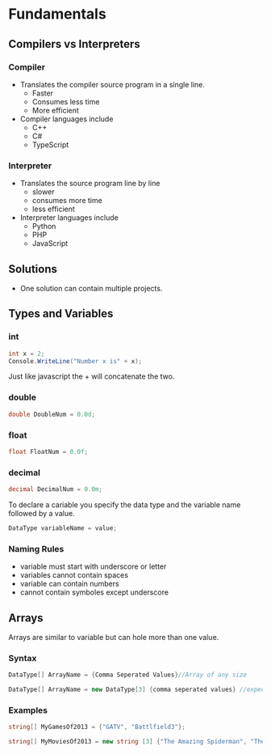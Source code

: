 # Fundamentals 
## Compilers vs Interpreters 
### Compiler 
- Translates the compiler source program in a single line.
    - Faster
    - Consumes less time
    - More efficient
- Compiler languages include
    - C++
    - C#
    - TypeScript
### Interpreter 
- Translates the source program line by line
    - slower
    - consumes more time 
    - less efficient
- Interpreter languages include 
    - Python
    - PHP
    - JavaScript

## Solutions 
- One solution can contain multiple projects.

## Types and Variables
### int 
```cs 
int x = 2; 
Console.WriteLine("Number x is" + x);
```
Just like javascript the + will concatenate the two. 

### double
```cs 
double DoubleNum = 0.0d;
```
### float 
```cs 
float FloatNum = 0.0f;
```
### decimal 
```cs
decimal DecimalNum = 0.0m;
```

To declare a cariable you specify the data type and the variable name followed by a value. 

```cs
DataType variableName = value;
```
### Naming Rules 
- variable must start with underscore or letter
- variables cannot contain spaces
- variable can contain numbers 
- cannot contain symboles except underscore

## Arrays 
Arrays are similar to variable but can hole more than one value. 

### Syntax 
```cs
DataType[] ArrayName = {Comma Seperated Values}//Array of any size
```
```cs
DataType[] ArrayName = new DataType[3] {comma seperated values} //expects 3 values 
```

### Examples 
```cs 
string[] MyGamesOf2013 = {"GATV", "Battlfield3"};

string[] MyMoviesOf2013 = new string [3] {"The Amazing Spiderman", "The Expendables 2", "Rise of the plant of the apes"};
```
